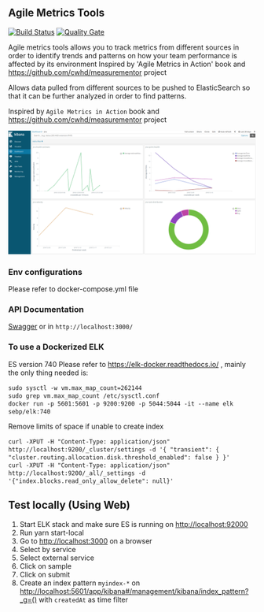 ## Agile Metrics Tools

[![Build Status](https://travis-ci.org/ferzerkerx/agile-metrics-tools.svg?branch=master)](https://travis-ci.org/ferzerkerx/agile-metrics-tools)
[![Quality Gate](https://sonarcloud.io/api/project_badges/measure?project=agile-metrics-tools&metric=alert_status)](https://sonarcloud.io/dashboard?id=agile-metrics-tools)

Agile metrics tools allows you to track metrics from different sources in order to identify trends and patterns on how
your team performance is affected by its environment Inspired by 'Agile Metrics in Action' book
and https://github.com/cwhd/measurementor project

Allows data pulled from different sources to be pushed to ElasticSearch so that it can be further analyzed in order to
find patterns.

Inspired by `Agile Metrics in Action` book and https://github.com/cwhd/measurementor project

![alt tag](https://raw.githubusercontent.com/ferzerkerx/agile-metrics-tools/master/screenshots/agile-metrics-tools-1.png)


### Env configurations

Please refer to docker-compose.yml file

### API Documentation

[Swagger](https://petstore.swagger.io/?url=https://raw.githubusercontent.com/patitalabs/agile-metrics-core/main/src/api/resources/agile-metrics-jira-open-api.yml)
or in ```http://localhost:3000/ ```

### To use a Dockerized ELK

ES version 740 Please refer to https://elk-docker.readthedocs.io/ , mainly the only thing needed is:

````
sudo sysctl -w vm.max_map_count=262144
sudo grep vm.max_map_count /etc/sysctl.conf
docker run -p 5601:5601 -p 9200:9200 -p 5044:5044 -it --name elk sebp/elk:740
````

Remove limits of space if unable to create index

````
curl -XPUT -H "Content-Type: application/json" http://localhost:9200/_cluster/settings -d '{ "transient": { "cluster.routing.allocation.disk.threshold_enabled": false } }'
curl -XPUT -H "Content-Type: application/json" http://localhost:9200/_all/_settings -d '{"index.blocks.read_only_allow_delete": null}'
````

## Test locally (Using Web)

1. Start ELK stack and make sure ES is running on <http://localhost:92000>
2. Run yarn start-local
3. Go to <http://localhost:3000> on a browser
4. Select by service
5. Select external service
6. Click on sample
7. Click on submit
8. Create an index pattern ``myindex-*`` on <http://localhost:5601/app/kibana#/management/kibana/index_pattern?_g=()>
   with ``createdAt`` as time filter